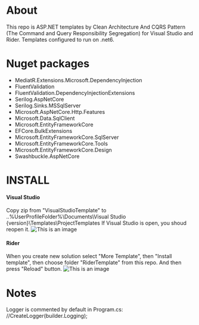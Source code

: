 # About

This repo is ASP.NET templates by Clean Architecture And CQRS Pattern (The Command and Query Responsibility Segregation) for Visual Studio and Rider. Templates configured to run on .net6.

# Nuget packages
- MediatR.Extensions.Microsoft.DependencyInjection
- FluentValidation
- FluentValidation.DependencyInjectionExtensions
- Serilog.AspNetCore
- Serilog.Sinks.MSSqlServer
- Microsoft.AspNetCore.Http.Features
- Microsoft.Data.SqlClient
- Microsoft.EntityFrameworkCore
- EFCore.BulkExtensions
- Microsoft.EntityFrameworkCore.SqlServer
- Microsoft.EntityFrameworkCore.Tools
- Microsoft.EntityFrameworkCore.Design
- Swashbuckle.AspNetCore

# INSTALL

#### Visual Studio
Copy zip from "VisualStudioTemplate" to ..\%UserProfileFolder%\Documents\Visual Studio {version}\Templates\ProjectTemplates
If Visual Studio is open, you shoud reopen it.
![This is an image](https://i.ibb.co/b5LMt2M/Screenshot-4.png)


#### Rider
When you create new solution select "More Template", then "Install template", then choose folder "RiderTemplate" from this repo. And then press "Reload" button.
![This is an image](https://i.ibb.co/dGdH2Xk/Screenshot-3.png)

# Notes

Logger is commented by default in Program.cs:
//CreateLogger(builder.Logging);
